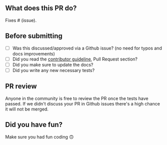 ## What does this PR do?

Fixes # (issue).

## Before submitting

- [ ] Was this discussed/approved via a Github issue? (no need for typos and docs improvements)
- [ ] Did you read the [contributor guideline](https://github.com/PyTorchLightning/pytorch-lightning/blob/master/.github/CONTRIBUTING.md), Pull Request section?
- [ ] Did you make sure to update the docs?
- [ ] Did you write any new necessary tests?

## PR review

Anyone in the community is free to review the PR once the tests have passed.
If we didn't discuss your PR in Github issues there's a high chance it will not be merged.

## Did you have fun?

Make sure you had fun coding 🙃
